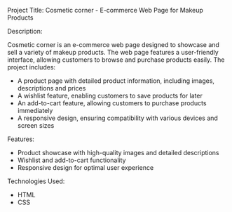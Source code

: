 Project Title: Cosmetic corner - E-commerce Web Page for Makeup Products

Description:

 Cosmetic corner is an e-commerce web page designed to showcase and sell a variety of makeup products. The web page features a user-friendly interface, allowing customers to browse and purchase products easily. The project includes:

- A product page with detailed product information, including images, descriptions and  prices 
- A wishlist feature, enabling customers to save products for later
- An add-to-cart feature, allowing customers to purchase products immediately
- A responsive design, ensuring compatibility with various devices and screen sizes

Features:

- Product showcase with high-quality images and detailed descriptions
- Wishlist and add-to-cart functionality
- Responsive design for optimal user experience

Technologies Used:

- HTML
- CSS

